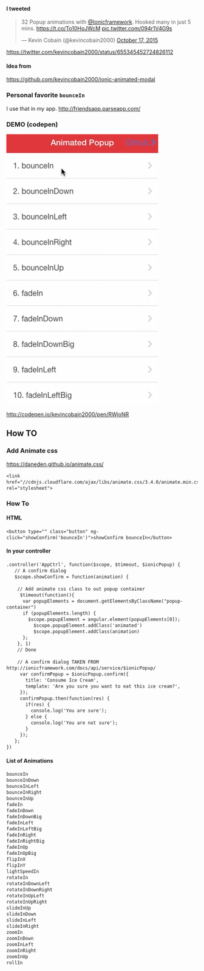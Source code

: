 #### I tweeted

<blockquote class="twitter-tweet" lang="en"><p lang="en" dir="ltr">32 Popup animations with <a href="https://twitter.com/Ionicframework">@Ionicframework</a>. Hooked many in just 5 mins. <a href="https://t.co/To10HoJWcM">https://t.co/To10HoJWcM</a> <a href="http://t.co/094r1V4G9s">pic.twitter.com/094r1V4G9s</a></p>&mdash; Kevin Cobain (@kevincobain2000) <a href="https://twitter.com/kevincobain2000/status/655345452724826112">October 17, 2015</a></blockquote>
<script async src="//platform.twitter.com/widgets.js" charset="utf-8"></script>

https://twitter.com/kevincobain2000/status/655345452724826112

#### Idea from

https://github.com/kevincobain2000/ionic-animated-modal

### Personal favorite ``bounceIn``

I use that in my app. http://friendsapp.parseapp.com/

### DEMO (codepen)

![alt tag](animate.gif)

http://codepen.io/kevincobain2000/pen/RWjoNR

## How TO

### Add Animate css

https://daneden.github.io/animate.css/

```
<link href="//cdnjs.cloudflare.com/ajax/libs/animate.css/3.4.0/animate.min.css" rel="stylesheet">
```


### How To


#### HTML

```
<button type="" class="button" ng-click="showConfirm('bounceIn')">showConfirm bounceIn</button>
```

#### In your controller

```
.controller('AppCtrl', function($scope, $timeout, $ionicPopup) {
   // A confirm dialog
   $scope.showConfirm = function(animation) {

    // Add animate css class to out popup container
     $timeout(function(){
      var popupElements = document.getElementsByClassName("popup-container")
      if (popupElements.length) {
        $scope.popupElement = angular.element(popupElements[0]);
          $scope.popupElement.addClass('animated')
          $scope.popupElement.addClass(animation)
      };
    }, 1)
    // Done

    // A confirm dialog TAKEN FROM http://ionicframework.com/docs/api/service/$ionicPopup/
     var confirmPopup = $ionicPopup.confirm({
       title: 'Consume Ice Cream',
       template: 'Are you sure you want to eat this ice cream?',
     });
     confirmPopup.then(function(res) {
       if(res) {
         console.log('You are sure');
       } else {
         console.log('You are not sure');
       }
     });
   };
})
```


#### List of Animations

```
bounceIn
bounceInDown
bounceInLeft
bounceInRight
bounceInUp
fadeIn
fadeInDown
fadeInDownBig
fadeInLeft
fadeInLeftBig
fadeInRight
fadeInRightBig
fadeInUp
fadeInUpBig
flipInX
flipInY
lightSpeedIn
rotateIn
rotateInDownLeft
rotateInDownRight
rotateInUpLeft
rotateInUpRight
slideInUp
slideInDown
slideInLeft
slideInRight
zoomIn
zoomInDown
zoomInLeft
zoomInRight
zoomInUp
rollIn
```
